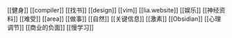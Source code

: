 [[健身]]
[[compiler]]
[[找书]]
[[design]]
[[vim]]
[[lia.website]]
[[娱乐]]
[[神经资料]]
[[难受]]
[[area]]
[[做事]]
[[自然]]
[[关键信息]]
[[激素]]
[[Obsidian]]
[[心理调节]]
[[商业的负面]]
[[慢学习]]